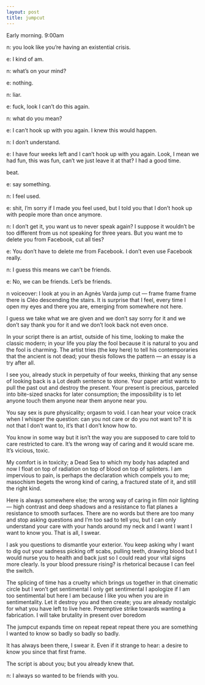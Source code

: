 ```yaml
---
layout: post
title: jumpcut
---
```


Early morning. 9:00am

n: you look like you’re having an existential crisis.

e: I kind of am.

n: what’s on your mind?

e: nothing.

n: liar.

e: fuck, look I can’t do this again.

n: what do you mean?

e: I can’t hook up with you again. I knew this would happen.

n: I don’t understand.

e: I have four weeks left and I can’t hook up with you again. Look, I mean we had fun, this was fun, can’t we just leave it at that? I had a good time. 

beat.

e: say something.

n: I feel used.

e: shit, I’m sorry if I made you feel used, but I told you that I don’t hook up with people more than once anymore.

n: I don’t get it, you want us to never speak again? I suppose it wouldn’t be too different from us not speaking for three years. But you want me to delete you from Facebook, cut all ties?

e: You don’t have to delete me from Facebook. I don’t even use Facebook really.

n: I guess this means we can’t be friends.

e: No, we can be friends. Let’s be friends.

n voiceover:
I look at you in an Agnès Varda jump cut — frame frame frame there is Cléo descending the stairs. It is surprise that I feel, every time I open my eyes and there you are, emerging from somewhere not here. 

I guess we take what we are given and we don’t say sorry for it and we don’t say thank you for it and we don’t look back not even once.

In your script there is an artist, outside of his time, looking to make the classic modern; in your life you play the fool because it is natural to you and the fool is charming. The artist tries (the key here) to tell his contemporaries that the ancient is not dead; your thesis follows the pattern — an essay is a try after all.

I see you, already stuck in perpetuity of four weeks, thinking that any sense of looking back is a Lot death sentence to stone. Your paper artist wants to pull the past out and destroy the present. Your present is precious, parceled into bite-sized snacks for later consumption; the impossibility is to let anyone touch them anyone near them anyone near you.

You say sex is pure physicality; orgasm to void. I can hear your voice crack when I whisper the question: can you not care or do you not want to? 
	It is not that I don’t want to, it’s that I don’t know how to.

You know in some way but it isn’t the way you are supposed to care told to care restricted to care. It’s the wrong way of caring and it would scare me. It’s vicious, toxic.

My comfort is in toxicity; a Dead Sea to which my body has adapted and now I float on top of radiation on top of blood on top of splinters. I am impervious to pain, is perhaps the declaration which compels you to me; masochism begets the wrong kind of caring, a fractured state of it, and still the right kind.

Here is always somewhere else; the wrong way of caring in film noir lighting — high contrast and deep shadows and a resistance to flat planes a resistance to smooth surfaces. There are no words but there are too many and stop asking questions and I’m too sad to tell you, but I can only understand your care with your hands around my neck and I want I want I want to know you. That is all, I swear. 

I ask you questions to dismantle your exterior. You keep asking why I want to dig out your sadness picking off scabs, pulling teeth, drawing blood but I would nurse you to health and back just so I could read your vital signs more clearly. Is your blood pressure rising? is rhetorical because I can feel the switch.

The splicing of time has a cruelty which brings us together in that cinematic circle but I won’t get sentimental I only get sentimental I apologize if I am too sentimental but here I am because I like you when you are in sentimentality.
Let it destroy you and then create; you are already nostalgic for what you have left to live here. Preemptive strike towards wanting a fabrication. I will take brutality in present over boredom

The jumpcut expands time on repeat repeat repeat there you are something I wanted to know so badly so badly so badly. 

It has always been there, I swear it. Even if it strange to hear: a desire to know you since that first  frame. 

The script is about you; but you already knew that.



n: I always so wanted to be friends with you.
